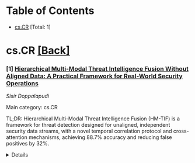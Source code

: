 <div id=toc></div>

# Table of Contents

- [cs.CR](#cs.CR) [Total: 1]


<div id='cs.CR'></div>

# cs.CR [[Back]](#toc)

### [1] [Hierarchical Multi-Modal Threat Intelligence Fusion Without Aligned Data: A Practical Framework for Real-World Security Operations](https://arxiv.org/abs/2510.15953)
*Sisir Doppalapudi*

Main category: cs.CR

TL;DR: Hierarchical Multi-Modal Threat Intelligence Fusion (HM-TIF) is a framework for threat detection designed for unaligned, independent security data streams, with a novel temporal correlation protocol and cross-attention mechanisms, achieving 88.7% accuracy and reducing false positives by 32%.


<details>
  <summary>Details</summary>
Motivation: Security data from different modalities (network, email, system) are typically uncorrelated, with no natural alignment, making it challenging to detect threats across modalities. Existing multi-modal threat detection frameworks assume alignment, which is not typical in real-world operations, leading to operational invalidity.

Method: HM-TIF employs hierarchical cross-attention with dynamic weighting to adapt to varying data availability and threat context, and features a temporal correlation protocol that maintains the statistical independence of the data. The framework can function even with missing modalities or data gaps.

Result: Evaluation on three datasets (UNSW-NB15, CSE-CIC-IDS2018, CICBell-DNS2021) shows HM-TIF achieved 88.7% accuracy and a 32% reduction in false positives, compared to existing methods and without requiring aligned multi-modal training data.

Conclusion: The HM-TIF framework provides a practical and effective solution for multi-modal threat detection in real-world scenarios with unaligned data, demonstrating the operational benefits of such an approach and offering deployment guidelines for security teams dealing with heterogeneous and uncoordinated data sources.

Abstract: Multi-modal threat detection faces a fundamental challenge that involves
security tools operating in isolation, and this creates streams of network,
email, and system data with no natural alignment or correlation. We present
Hierarchical Multi-Modal Threat Intelligence Fusion (HM-TIF), a framework
explicitly designed for this realistic scenario where naturally aligned
multi-modal attack data does not exist. Unlike prior work that assumes or
creates artificial alignment, we develop principled methods for correlating
independent security data streams while maintaining operational validity. Our
architecture employs hierarchical cross-attention with dynamic weighting that
adapts to data availability and threat context, coupled with a novel temporal
correlation protocol that preserves statistical independence. Evaluation on
UNSW-NB15, CSE-CIC-IDS2018, and CICBell-DNS2021 datasets demonstrates that
HM-TIF achieves 88.7% accuracy with a critical 32% reduction in false positive
rates, even without true multi-modal training data. The framework maintains
robustness when modalities are missing, making it immediately deployable in
real security operations where data streams frequently have gaps. Our
contributions include: (i) the first multi-modal security framework explicitly
designed for non-aligned data, (ii) a temporal correlation protocol that avoids
common data leakage pitfalls, (iii) empirical validation that multi-modal
fusion provides operational benefits even without perfect alignment, and (iv)
practical deployment guidelines for security teams facing heterogeneous,
uncoordinated data sources. Index Terms: multi-modal learning, threat
intelligence, non-aligned data, operational security, cross-attention
mechanisms, practical deployment

</details>
